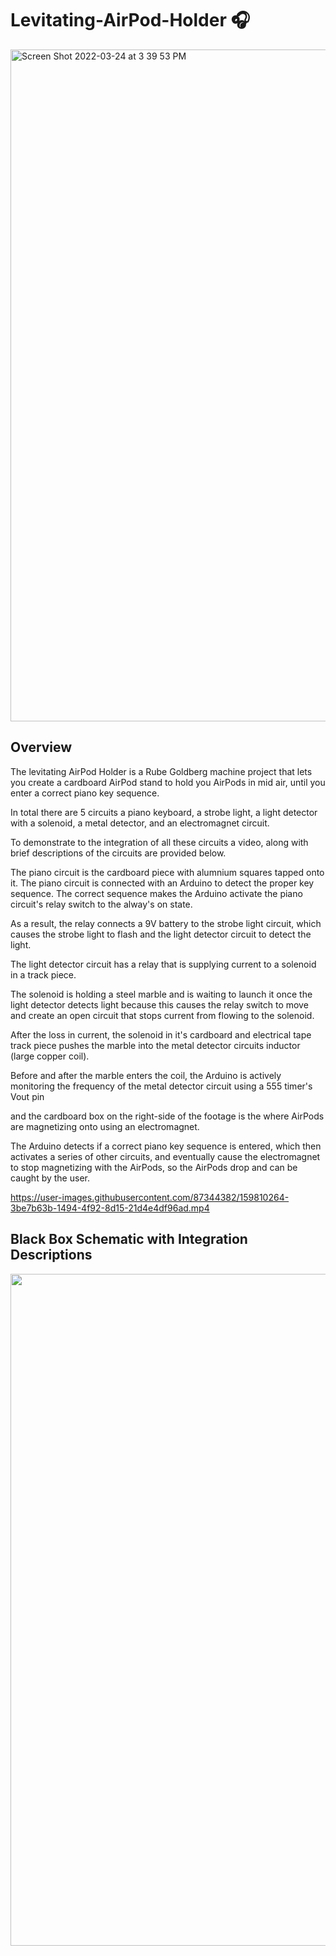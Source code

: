 # Levitating-AirPod-Holder 🎧

<img width="1075" alt="Screen Shot 2022-03-24 at 3 39 53 PM" src="https://user-images.githubusercontent.com/87344382/160021721-d6bfaa6d-eb4d-4bc2-8a08-145e83fc5bbe.png">

## Overview

The levitating AirPod Holder is a Rube Goldberg machine project that lets you create a cardboard AirPod stand to hold you AirPods in mid air, until you enter a correct piano key sequence.

In total there are 5 circuits a piano keyboard, a strobe light, a light detector with a solenoid, a metal detector, and an electromagnet circuit. 

To demonstrate to the integration of all these circuits a video, along with brief descriptions of the circuits are provided below. 

The piano circuit is the cardboard piece with alumnium squares tapped onto it. The piano circuit is connected with an Arduino to detect the proper key sequence. The correct sequence makes the Arduino activate the piano circuit's relay switch to the alway's on state. 

As a result, the relay connects a 9V battery to the strobe light circuit, which causes the strobe light to flash and the light detector circuit to detect the light. 

The light detector circuit has a relay that is supplying current to a solenoid in a track piece. 

The solenoid is holding a steel marble and is waiting to launch it once the light detector detects light because this causes the relay switch to move and create an open circuit that stops current from flowing to the solenoid.

After the loss in current, the solenoid in it's cardboard and electrical tape track piece pushes the marble into the metal detector circuits inductor (large copper coil).

Before and after the marble enters the coil, the Arduino is actively monitoring the frequency of the metal detector circuit using a 555 timer's Vout pin

and the cardboard box on the right-side of the footage is the where AirPods are magnetizing onto using an electromagnet.

The Arduino detects if a correct piano key sequence is entered, which then activates a series of other circuits, and eventually cause the electromagnet to stop  magnetizing with the AirPods, so the AirPods drop and can be caught by the user. 

https://user-images.githubusercontent.com/87344382/159810264-3be7b63b-1494-4f92-8d15-21d4e4df96ad.mp4

## Black Box Schematic with Integration Descriptions
<img width="1075" src="./CAD-EE241-Circuit.png">
